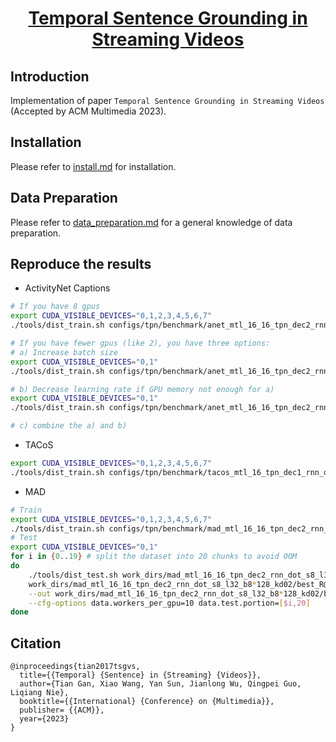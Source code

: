 <h1 align="center"> <a href=https://arxiv.org/abs/2312.00347>Temporal Sentence Grounding in Streaming Videos</a></h2>

## Introduction

Implementation of paper `Temporal Sentence Grounding in Streaming Videos` (Accepted by ACM Multimedia 2023).

## Installation

Please refer to [install.md](docs/install.md) for installation.

## Data Preparation

Please refer to [data_preparation.md](docs/data_preparation.md) for a general knowledge of data preparation.

## Reproduce the results
- ActivityNet Captions
```bash
# If you have 8 gpus
export CUDA_VISIBLE_DEVICES="0,1,2,3,4,5,6,7"
./tools/dist_train.sh configs/tpn/benchmark/anet_mtl_16_16_tpn_dec2_rnn_dot_s8_l64_b8*64_kd04.py 8 --validate --test-best

# If you have fewer gpus (like 2), you have three options:
# a) Increase batch size
export CUDA_VISIBLE_DEVICES="0,1"
./tools/dist_train.sh configs/tpn/benchmark/anet_mtl_16_16_tpn_dec2_rnn_dot_s8_l64_b8*64_kd04.py 2 --validate --test-best --cfg-options data.videos_per_gpu=256

# b) Decrease learning rate if GPU memory not enough for a)
export CUDA_VISIBLE_DEVICES="0,1"
./tools/dist_train.sh configs/tpn/benchmark/anet_mtl_16_16_tpn_dec2_rnn_dot_s8_l64_b8*64_kd04.py 2 --validate --test-best --cfg-options optimizer.lr=2.5e-6

# c) combine the a) and b)
```
- TACoS
```bash
export CUDA_VISIBLE_DEVICES="0,1,2,3,4,5,6,7"
./tools/dist_train.sh configs/tpn/benchmark/tacos_mtl_16_tpn_dec1_rnn_dot_s8_l64_b8*64_kd02.py 8 --validate --test-best
```
- MAD
```bash
# Train
export CUDA_VISIBLE_DEVICES="0,1,2,3,4,5,6,7"
./tools/dist_train.sh configs/tpn/benchmark/mad_mtl_16_16_tpn_dec2_rnn_dot_s8_l32_b8*128_kd02.py 8 --validate
# Test
export CUDA_VISIBLE_DEVICES="0,1"
for i in {0..19} # split the dataset into 20 chunks to avoid OOM
do
    ./tools/dist_test.sh work_dirs/mad_mtl_16_16_tpn_dec2_rnn_dot_s8_l32_b8*128_kd02/mad_mtl_16_16_tpn_dec2_rnn_dot_s8_l32_b8*128_kd02.py \
    work_dirs/mad_mtl_16_16_tpn_dec2_rnn_dot_s8_l32_b8*128_kd02/best_R@1,IoU=0.3_epoch_13.pth 2 --eval R@N,IoU=M \
    --out work_dirs/mad_mtl_16_16_tpn_dec2_rnn_dot_s8_l32_b8*128_kd02/best_pred_${i}_20.pkl \
    --cfg-options data.workers_per_gpu=10 data.test.portion=[$i,20]
done
```

## Citation
```
@inproceedings{tian2017tsgvs,
  title={{Temporal} {Sentence} in {Streaming} {Videos}},
  author={Tian Gan, Xiao Wang, Yan Sun, Jianlong Wu, Qingpei Guo, Liqiang Nie},
  booktitle={{International} {Conference} on {Multimedia}},
  publisher= {{ACM}},
  year={2023}
}
```
